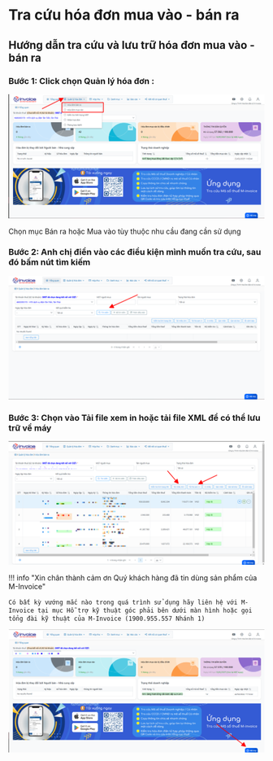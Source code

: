 # **Tra cứu hóa đơn mua vào - bán ra**

## **Hướng dẫn tra cứu và lưu trữ hóa đơn mua vào - bán ra**



### Bước 1: Click chọn Quản lý hóa đơn : 
[![Hình 1]][Hình 1]

[Hình 1]: ../../assets/images/mSMI/mSMI_traCuu_1.png

Chọn mục Bán ra hoặc Mua vào tùy thuộc nhu cầu đang cần sử dụng

### Bước 2: Anh chị điền vào các điều kiện mình muốn tra cứu, sau đó bấm nút tìm kiếm 

[![Hình 2]][Hình 2]

[Hình 2]: ../../assets/images/mSMI/mSMI_traCuu_2.png

### Bước 3: Chọn vào Tải file xem in hoặc tải file XML để có thể lưu trữ về máy

[![Hình 3]][Hình 3]

[Hình 3]: ../../assets/images/mSMI/mSMI_traCuu_3.png


!!! info "Xin chân thành cảm ơn Quý khách hàng đã tin dùng sản phẩm của M-Invoice"

    Có bất kỳ vướng mắc nào trong quá trình sử dụng hãy liên hệ với M-Invoice tại mục Hỗ trợ kỹ thuật góc phải bên dưới màn hình hoặc gọi tổng đài kỹ thuật của M-Invoice (1900.955.557 Nhánh 1)

![Hình 5](../../assets/images/mSMI/msmi_footer.png)
